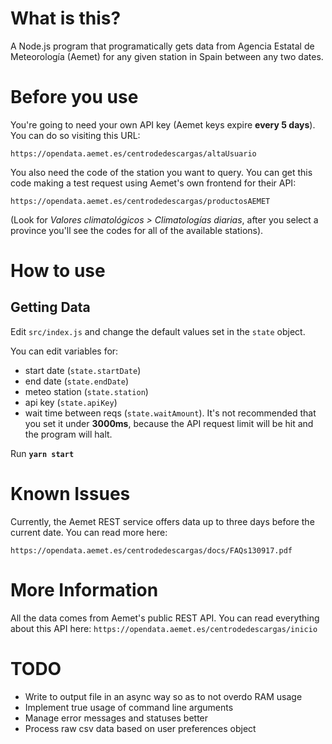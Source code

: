 # What is this?
A Node.js program that programatically gets data from Agencia Estatal de Meteorología (Aemet) for any given station in Spain between any two dates. 

# Before you use

You're going to need your own API key (Aemet keys expire **every 5 days**). You can do so visiting this URL:

`https://opendata.aemet.es/centrodedescargas/altaUsuario`

You also need the code of the station you want to query. You can get this code making a test request using Aemet's own frontend for their API:

`https://opendata.aemet.es/centrodedescargas/productosAEMET`

(Look for *Valores climatológicos > Climatologías diarias*, after you select a province you'll see the codes for all of the available stations).

# How to use

## Getting Data
Edit `src/index.js` and change the default values set in the `state` object.

You can edit variables for:
  - start date (`state.startDate`)
  - end date (`state.endDate`)
  - meteo station (`state.station`)
  - api key (`state.apiKey`)
  - wait time between reqs (`state.waitAmount`). It's not recommended that you set it under **3000ms**, because the API request limit will be hit and the program will halt.  

Run **`yarn start`**

# Known Issues
Currently, the Aemet REST service offers data up to three days before the current date. You can read more here:

  `https://opendata.aemet.es/centrodedescargas/docs/FAQs130917.pdf`

# More Information
All the data comes from Aemet's public REST API. You can read everything about this API here:
  `https://opendata.aemet.es/centrodedescargas/inicio`

# TODO
- Write to output file in an async way so as to not overdo RAM usage
- Implement true usage of command line arguments
- Manage error messages and statuses better
- Process raw csv data based on user preferences object
